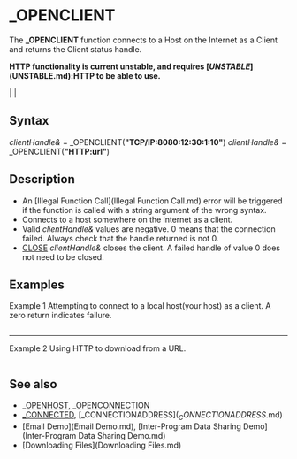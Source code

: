 # _OPENCLIENT

The **_OPENCLIENT** function connects to a Host on the Internet as a Client and returns the Client status handle.

**HTTP functionality is current unstable, and requires [$UNSTABLE]($UNSTABLE.md):HTTP to be able to use.**

  

|  |

## Syntax

*clientHandle&* = _OPENCLIENT(**"TCP/IP:8080:12:30:1:10"**)
*clientHandle&* = _OPENCLIENT(**"HTTP:url"**)
  

## Description

* An [Illegal Function Call](Illegal Function Call.md) error will be triggered if the function is called with a string argument of the wrong syntax.
* Connects to a host somewhere on the internet as a client.
* Valid *clientHandle&* values are negative. 0 means that the connection failed. Always check that the handle returned is not 0.
* [CLOSE](CLOSE.md) *clientHandle&* closes the client. A failed handle of value 0 does not need to be closed.

  

## Examples

Example 1
Attempting to connect to a local host(your host) as a client. A zero return indicates failure.

``` client = _OPENCLIENT("TCP/IP:7319:localhost") [IF](IF.md) client [THEN](THEN.md)    [PRINT](PRINT.md) "[Connected to " + [_CONNECTIONADDRESS](Connected to " + [_CONNECTIONADDRESS.md)(client) + "]" [ELSE](ELSE.md) [PRINT](PRINT.md) "[Connection Failed!]" [END IF](END IF.md)  
```

---

Example 2
Using HTTP to download from a URL.

``` ' Content of the HTTP response is returned. The statusCode is also assigned. [FUNCTION](FUNCTION.md) Download$(url [AS](AS.md) [STRING](STRING.md), statusCode [AS](AS.md) [LONG](LONG.md))     h& = _OPENCLIENT("HTTP:" + url)      statusCode = [_STATUSCODE](_STATUSCODE.md)(h&)      [WHILE](WHILE.md) [NOT](NOT.md) [EOF](EOF.md)(h&)         [_LIMIT](_LIMIT.md) 60         [GET](GET.md) "GET (HTTP statement)") #h&, , s$         content$ = content$ + s$     [WEND](WEND.md)      [CLOSE](CLOSE.md) #h&      Download$ = content$ [END FUNCTION](END FUNCTION.md)  
```

  

## See also

* [_OPENHOST](_OPENHOST.md), [_OPENCONNECTION](_OPENCONNECTION.md)
* [_CONNECTED](_CONNECTED.md), [_CONNECTIONADDRESS$](_CONNECTIONADDRESS$.md)
* [Email Demo](Email Demo.md), [Inter-Program Data Sharing Demo](Inter-Program Data Sharing Demo.md)
* [Downloading Files](Downloading Files.md)

  
